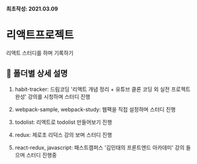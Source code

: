 **최초작성: 2021.03.09**

# 리액트프로젝트

리액트 스터디를 하며 기록하기

## 📝 폴더별 상세 설명

1. habit-tracker: 드림코딩 '리액트 개념 정리 + 유튜브 클론 코딩 외 실전 프로젝트 완성' 강의를 시청하며 스터디 진행

2. webpack-sample, webpack-study: 웹팩을 직접 설정하며 스터디 진행

3. todolist: 리액트로 todolist 만들어보기 진행

4. redux: 제로초 리덕스 강의 보며 스터디 진행

5. react-redux, javascript: 패스트캠퍼스 '김민태의 프론트엔드 아카데미' 강의 들으며 스터디 진행중
